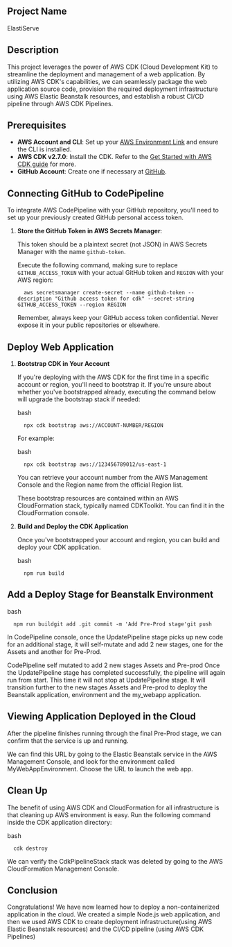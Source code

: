 ## Project Name
ElastiServe

## Description

This project leverages the power of AWS CDK (Cloud Development Kit) to streamline the deployment and management of a web application. By utilizing AWS CDK's capabilities, we can seamlessly package the web application source code, provision the required deployment infrastructure using AWS Elastic Beanstalk resources, and establish a robust CI/CD pipeline through AWS CDK Pipelines.

## Prerequisites

- **AWS Account and CLI**: Set up your [AWS Environment Link](https://aws.amazon.com/getting-started/guides/setup-environment/?sc_channel=el&sc_campaign=devopswave&sc_content=cicdcdkebaws&sc_geo=mult&sc_country=mult&sc_outcome=acq) and ensure the CLI is installed.
- **AWS CDK v2.7.0**: Install the CDK. Refer to the [Get Started with AWS CDK guide](https://aws.amazon.com/getting-started/guides/setup-cdk/?sc_channel=el&sc_campaign=devopswave&sc_content=cicdcdkebaws&sc_geo=mult&sc_country=mult&sc_outcome=acq) for more.
- **GitHub Account**: Create one if necessary at [GitHub](https://github.com).

## Connecting GitHub to CodePipeline

To integrate AWS CodePipeline with your GitHub repository, you'll need to set up your previously created GitHub personal access token.

1. **Store the GitHub Token in AWS Secrets Manager**:

   This token should be a plaintext secret (not JSON) in AWS Secrets Manager with the name `github-token`.

   Execute the following command, making sure to replace `GITHUB_ACCESS_TOKEN` with your actual GitHub token and `REGION` with your AWS region:
   
         aws secretsmanager create-secret --name github-token --description "Github access token for cdk" --secret-string GITHUB_ACCESS_TOKEN --region REGION
   
   Remember, always keep your GitHub access token confidential. Never expose it in your public repositories or elsewhere.

## Deploy Web Application

1. **Bootstrap CDK in Your Account**

   If you're deploying with the AWS CDK for the first time in a specific account or region, you'll need to bootstrap it. If you're unsure about whether you've bootstrapped already, executing the command below will upgrade the bootstrap stack if needed:
   
   bash

         npx cdk bootstrap aws://ACCOUNT-NUMBER/REGION

   For example:
   
   bash
   
         npx cdk bootstrap aws://123456789012/us-east-1
   
   You can retrieve your account number from the AWS Management Console and the Region name from the official Region list.
   
   These bootstrap resources are contained within an AWS CloudFormation stack, typically named CDKToolkit. You can find it in the CloudFormation console.

2. **Build and Deploy the CDK Application**

   Once you've bootstrapped your account and region, you can build and deploy your CDK application.
   
   bash
   
         npm run build

## Add a Deploy Stage for Beanstalk Environment

   bash
   
      npm run buildgit add .git commit -m 'Add Pre-Prod stage'git push
   
   In CodePipeline console, once the UpdatePipeline stage picks up new code for an additional stage, it will self-mutate and add 2 new stages, one for the Assets and another for Pre-Prod.
   
   CodePipeline self mutated to add 2 new stages Assets and Pre-prod
   Once the UpdatePipeline stage has completed successfully, the pipeline will again run from start. This time it will not stop at UpdatePipeline stage. It will transition further to the new stages Assets and Pre-prod to deploy the Beanstalk application, environment and the my_webapp application.

## Viewing Application Deployed in the Cloud

   After the pipeline finishes running through the final Pre-Prod stage, we can confirm that the service is up and running.
   
   We can find this URL by going to the Elastic Beanstalk service in the AWS Management Console, and look for the environment called MyWebAppEnvironment. Choose the URL to launch the web app.

## Clean Up

   The benefit of using AWS CDK and CloudFormation for all infrastructure is that cleaning up AWS environment is easy. Run the following command inside the CDK application directory:
   
   bash

      cdk destroy

   We can verify the CdkPipelineStack stack was deleted by going to the AWS CloudFormation Management Console.

## Conclusion

   Congratulations! We have now learned how to deploy a non-containerized application in the cloud. We created a simple Node.js web application, and then we used AWS CDK to create deployment infrastructure(using AWS Elastic Beanstalk resources) and the CI/CD pipeline (using AWS CDK Pipelines)

